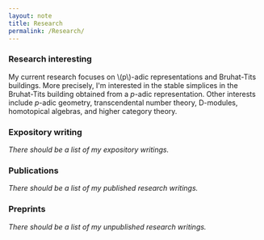 ```yaml
---
layout: note
title: Research
permalink: /Research/
---
```


### Research interesting

My current research focuses on \\(p\\)-adic representations and Bruhat-Tits buildings. More precisely, I'm interested in the stable simplices in the Bruhat-Tits building obtained from a $p$-adic representation.
Other interests include $p$-adic geometry, transcendental number theory, D-modules, homotopical algebras, and higher category theory.

### Expository writing

*There should be a list of my expository writings.*

### Publications 

*There should be a list of my published research writings.*

### Preprints 

*There should be a list of my unpublished research writings.*